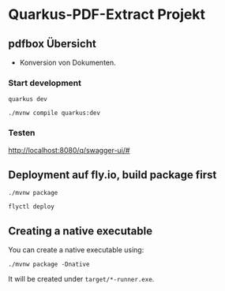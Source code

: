 # Quarkus-PDF-Extract Projekt

## pdfbox Übersicht

- Konversion von Dokumenten.

### Start development

```shell
quarkus dev
```

```shell
./mvnw compile quarkus:dev
```

### Testen

<http://localhost:8080/q/swagger-ui/#>

## Deployment auf fly.io, build package first

```shell
./mvnw package
```

```shell
flyctl deploy
```

## Creating a native executable

You can create a native executable using:

```shell script
./mvnw package -Dnative
```

It will be created under `target/*-runner.exe`.
